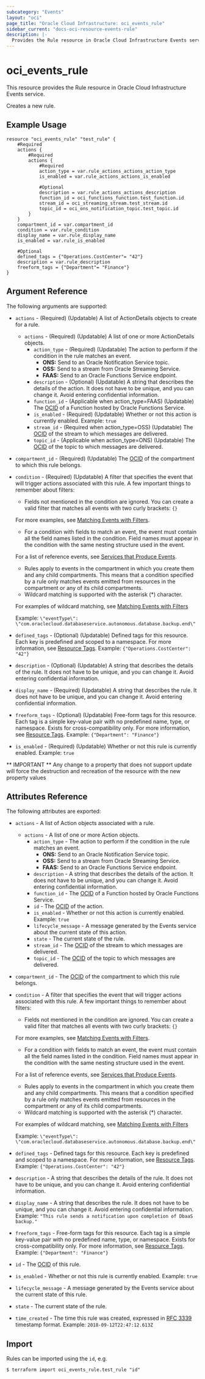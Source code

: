 ```yaml
---
subcategory: "Events"
layout: "oci"
page_title: "Oracle Cloud Infrastructure: oci_events_rule"
sidebar_current: "docs-oci-resource-events-rule"
description: |-
  Provides the Rule resource in Oracle Cloud Infrastructure Events service
---
```


# oci_events_rule
This resource provides the Rule resource in Oracle Cloud Infrastructure Events service.

Creates a new rule.


## Example Usage

```hcl
resource "oci_events_rule" "test_rule" {
	#Required
	actions {
		#Required
		actions {
			#Required
			action_type = var.rule_actions_actions_action_type
			is_enabled = var.rule_actions_actions_is_enabled

			#Optional
			description = var.rule_actions_actions_description
			function_id = oci_functions_function.test_function.id
			stream_id = oci_streaming_stream.test_stream.id
			topic_id = oci_ons_notification_topic.test_topic.id
		}
	}
	compartment_id = var.compartment_id
	condition = var.rule_condition
	display_name = var.rule_display_name
	is_enabled = var.rule_is_enabled

	#Optional
	defined_tags = {"Operations.CostCenter"= "42"}
	description = var.rule_description
	freeform_tags = {"Department"= "Finance"}
}
```

## Argument Reference

The following arguments are supported:

* `actions` - (Required) (Updatable) A list of ActionDetails objects to create for a rule.
	* `actions` - (Required) (Updatable) A list of one or more ActionDetails objects. 
		* `action_type` - (Required) (Updatable) The action to perform if the condition in the rule matches an event.
			* **ONS:** Send to an Oracle Notification Service topic.
			* **OSS:** Send to a stream from Oracle Streaming Service.
			* **FAAS:** Send to an Oracle Functions Service endpoint. 
		* `description` - (Optional) (Updatable) A string that describes the details of the action. It does not have to be unique, and you can change it. Avoid entering confidential information. 
		* `function_id` - (Applicable when action_type=FAAS) (Updatable) The [OCID](https://docs.cloud.oracle.com/iaas/Content/General/Concepts/identifiers.htm) of a Function hosted by Oracle Functions Service. 
		* `is_enabled` - (Required) (Updatable) Whether or not this action is currently enabled.  Example: `true` 
		* `stream_id` - (Required when action_type=OSS) (Updatable) The [OCID](https://docs.cloud.oracle.com/iaas/Content/General/Concepts/identifiers.htm) of the stream to which messages are delivered. 
		* `topic_id` - (Applicable when action_type=ONS) (Updatable) The [OCID](https://docs.cloud.oracle.com/iaas/Content/General/Concepts/identifiers.htm) of the topic to which messages are delivered. 
* `compartment_id` - (Required) (Updatable) The [OCID](https://docs.cloud.oracle.com/iaas/Content/General/Concepts/identifiers.htm) of the compartment to which this rule belongs. 
* `condition` - (Required) (Updatable) A filter that specifies the event that will trigger actions associated with this rule. A few  important things to remember about filters:
	* Fields not mentioned in the condition are ignored. You can create a valid filter that matches all events with two curly brackets: `{}` 

	For more examples, see  [Matching Events with Filters](https://docs.cloud.oracle.com/iaas/Content/Events/Concepts/filterevents.htm).       
	* For a condition with fields to match an event, the event must contain all the field names  listed in the condition. Field names must appear in the condition with the same nesting  structure used in the event. 

	For a list of reference events, see  [Services that Produce Events](https://docs.cloud.oracle.com/iaas/Content/Events/Reference/eventsproducers.htm).       
	* Rules apply to events in the compartment in which you create them and any child compartments.  This means that a condition specified by a rule only matches events emitted from resources in  the compartment or any of its child compartments. 
	* Wildcard matching is supported with the asterisk (*) character. 

	For examples of wildcard matching, see  [Matching Events with Filters](https://docs.cloud.oracle.com/iaas/Content/Events/Concepts/filterevents.htm)

	Example: `\"eventType\": \"com.oraclecloud.databaseservice.autonomous.database.backup.end\"` 
* `defined_tags` - (Optional) (Updatable) Defined tags for this resource. Each key is predefined and scoped to a namespace. For more information, see [Resource Tags](https://docs.cloud.oracle.com/iaas/Content/General/Concepts/resourcetags.htm).  Example: `{"Operations.CostCenter": "42"}` 
* `description` - (Optional) (Updatable) A string that describes the details of the rule. It does not have to be unique, and you can change it. Avoid entering confidential information. 
* `display_name` - (Required) (Updatable) A string that describes the rule. It does not have to be unique, and you can change it. Avoid entering confidential information. 
* `freeform_tags` - (Optional) (Updatable) Free-form tags for this resource. Each tag is a simple key-value pair with no predefined name, type, or namespace. Exists for cross-compatibility only. For more information, see [Resource Tags](https://docs.cloud.oracle.com/iaas/Content/General/Concepts/resourcetags.htm).  Example: `{"Department": "Finance"}` 
* `is_enabled` - (Required) (Updatable) Whether or not this rule is currently enabled.  Example: `true` 


** IMPORTANT **
Any change to a property that does not support update will force the destruction and recreation of the resource with the new property values

## Attributes Reference

The following attributes are exported:

* `actions` - A list of Action objects associated with a rule. 
	* `actions` - A list of one or more Action objects. 
		* `action_type` - The action to perform if the condition in the rule matches an event.
			* **ONS:** Send to an Oracle Notification Service topic.
			* **OSS:** Send to a stream from Oracle Streaming Service.
			* **FAAS:** Send to an Oracle Functions Service endpoint. 
		* `description` - A string that describes the details of the action. It does not have to be unique, and you can change it. Avoid entering confidential information. 
		* `function_id` - The [OCID](https://docs.cloud.oracle.com/iaas/Content/General/Concepts/identifiers.htm) of a Function hosted by Oracle Functions Service. 
		* `id` - The [OCID](https://docs.cloud.oracle.com/iaas/Content/General/Concepts/identifiers.htm) of the action. 
		* `is_enabled` - Whether or not this action is currently enabled.  Example: `true` 
		* `lifecycle_message` - A message generated by the Events service about the current state of this action. 
		* `state` - The current state of the rule. 
		* `stream_id` - The [OCID](https://docs.cloud.oracle.com/iaas/Content/General/Concepts/identifiers.htm) of the stream to which messages are delivered. 
		* `topic_id` - The [OCID](https://docs.cloud.oracle.com/iaas/Content/General/Concepts/identifiers.htm) of the topic to which messages are delivered. 
* `compartment_id` - The [OCID](https://docs.cloud.oracle.com/iaas/Content/General/Concepts/identifiers.htm) of the compartment to which this rule belongs. 
* `condition` - A filter that specifies the event that will trigger actions associated with this rule. A few  important things to remember about filters:
	* Fields not mentioned in the condition are ignored. You can create a valid filter that matches all events with two curly brackets: `{}` 

	For more examples, see  [Matching Events with Filters](https://docs.cloud.oracle.com/iaas/Content/Events/Concepts/filterevents.htm).       
	* For a condition with fields to match an event, the event must contain all the field names  listed in the condition. Field names must appear in the condition with the same nesting  structure used in the event. 

	For a list of reference events, see  [Services that Produce Events](https://docs.cloud.oracle.com/iaas/Content/Events/Reference/eventsproducers.htm).       
	* Rules apply to events in the compartment in which you create them and any child compartments.  This means that a condition specified by a rule only matches events emitted from resources in  the compartment or any of its child compartments. 
	* Wildcard matching is supported with the asterisk (*) character. 

	For examples of wildcard matching, see  [Matching Events with Filters](https://docs.cloud.oracle.com/iaas/Content/Events/Concepts/filterevents.htm)

	Example: `\"eventType\": \"com.oraclecloud.databaseservice.autonomous.database.backup.end\"` 
* `defined_tags` - Defined tags for this resource. Each key is predefined and scoped to a namespace. For more information, see [Resource Tags](https://docs.cloud.oracle.com/iaas/Content/General/Concepts/resourcetags.htm).  Example: `{"Operations.CostCenter": "42"}` 
* `description` - A string that describes the details of the rule. It does not have to be unique, and you can change it. Avoid entering confidential information. 
* `display_name` - A string that describes the rule. It does not have to be unique, and you can change it. Avoid entering confidential information.  Example: `"This rule sends a notification upon completion of DbaaS backup."` 
* `freeform_tags` - Free-form tags for this resource. Each tag is a simple key-value pair with no predefined name, type, or namespace. Exists for cross-compatibility only. For more information, see [Resource Tags](https://docs.cloud.oracle.com/iaas/Content/General/Concepts/resourcetags.htm).  Example: `{"Department": "Finance"}` 
* `id` - The [OCID](https://docs.cloud.oracle.com/iaas/Content/General/Concepts/identifiers.htm) of this rule. 
* `is_enabled` - Whether or not this rule is currently enabled.  Example: `true` 
* `lifecycle_message` - A message generated by the Events service about the current state of this rule. 
* `state` - The current state of the rule. 
* `time_created` - The time this rule was created, expressed in [RFC 3339](https://tools.ietf.org/html/rfc3339) timestamp format.  Example: `2018-09-12T22:47:12.613Z` 

## Import

Rules can be imported using the `id`, e.g.

```
$ terraform import oci_events_rule.test_rule "id"
```

